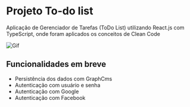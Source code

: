 # Projeto To-do list

Aplicação de Gerenciador de Tarefas (ToDo List) utilizando React.js com TypeScript, onde foram aplicados os conceitos de Clean Code

![Gif](./src/assets/20220709_0010301.gif)

## Funcionalidades em breve

- Persistência dos dados com GraphCms
- Autenticação com usuário e senha
- Autenticação com Google
- Autenticação com Facebook
  
